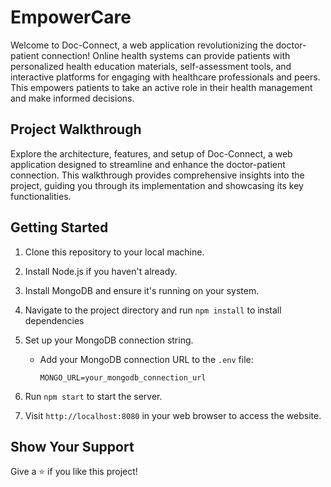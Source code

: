 # EmpowerCare
Welcome to Doc-Connect, a web application revolutionizing the doctor-patient connection!
Online health systems can provide patients with personalized health education materials, self-assessment tools, and interactive platforms for engaging with healthcare professionals and peers.
This empowers patients to take an active role in their health management and make informed decisions.

## Project Walkthrough
Explore the architecture, features, and setup of Doc-Connect, a web application designed to streamline and enhance the doctor-patient connection. This walkthrough provides comprehensive insights into the project, guiding you through its implementation and showcasing its key functionalities.



## Getting Started
1. Clone this repository to your local machine.
2. Install Node.js if you haven't already.
3. Install MongoDB and ensure it's running on your system.
4. Navigate to the project directory and run `npm install` to install dependencies
5. Set up your MongoDB connection string.

   - Add your MongoDB connection URL to the `.env` file:
     ```
     MONGO_URL=your_mongodb_connection_url
     ```

6. Run `npm start` to start the server.
7. Visit `http://localhost:8080` in your web browser to access the website.


## Show Your Support 

Give a ⭐️ if you like this project!
